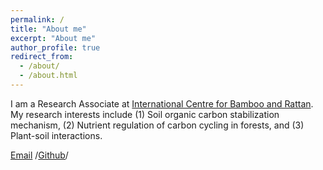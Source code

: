 ```yaml
---
permalink: /
title: "About me"
excerpt: "About me"
author_profile: true
redirect_from: 
  - /about/
  - /about.html
---
```


I am a Research Associate at [International Centre for Bamboo and Rattan](https://www.icbr.ac.cn/).
My research interests include (1) Soil organic carbon stabilization mechanism, (2) Nutrient regulation of carbon cycling in forests, and (3) Plant-soil interactions.

[Email](mailto:liuxtxt@yeah.net) /[Github](https://github.com/liuxtxt)/
